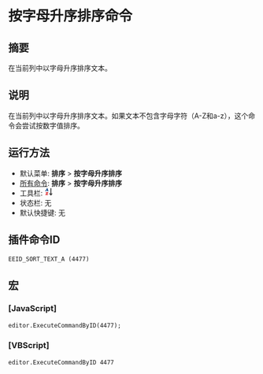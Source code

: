 # 按字母升序排序命令

## 摘要

在当前列中以字母升序排序文本。

## 说明

在当前列中以字母升序排序文本。如果文本不包含字母字符（A-Z和a-z），这个命令会尝试按数字值排序。

## 运行方法

- 默认菜单: **排序** \> **按字母升序排序**
- [所有命令](../tools/all_commands): **排序** \> **按字母升序排序**
- 工具栏: ![](../../images/sortinga-z.png)
- 状态栏: 无
- 默认快捷键: 无

## 插件命令ID

```
EEID_SORT_TEXT_A (4477)
```

## 宏

### \[JavaScript\]

```
editor.ExecuteCommandByID(4477);
```

### \[VBScript\]

```
editor.ExecuteCommandByID 4477
```
